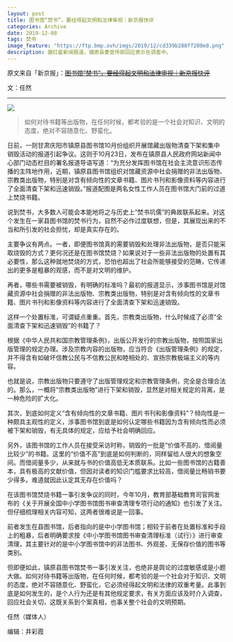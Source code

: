 ```yaml
---
layout: post
title: 图书馆“焚书”，要经得起文明和法律审视｜新京报快评
categories: Archive
date: 2019-12-08
tags: 焚书
image_feature: "https://ftp.bmp.ovh/imgs/2019/12/cd339b288ff200e8.png"
description: 据红星新闻报道，镇原县委宣传部回应表示在调查中。
---
```


原文来自「新京报」：~~[图书馆“焚书”，要经得起文明和法律审视｜新京报快评
](https://mp.weixin.qq.com/s/xShB5qpRFfa7qhizf3Scsw)~~

文：任然

---

![](https://ftp.bmp.ovh/imgs/2019/12/cd339b288ff200e8.png)

> 如何对待书籍等出版物，在任何时候，都考验的是一个社会对知识、文明的态度，绝对不容随意化、野蛮化。

日前，一则甘肃庆阳市镇原县图书馆10月份组织开展馆藏出版物清查下架和集中销毁活动的报道引起争议。这则于10月23日，发布在镇原县人民政府网站新闻中心部门动态栏目的署名报道导语写道：“为充分发挥图书馆在社会主流意识形态传播的主阵地作用，近期，镇原县图书馆组织对馆藏资源中社会捐赠的非法出版物、宗教类出版物，特别是对含有倾向性的文章书籍、图片书刊和影像资料等内容进行了全面清查下架和迅速销毁。”报道配图是两名女性工作人员在图书馆大门前的过道上焚烧书籍。
    
说到焚书，大多数人可能会本能地将之与历史上“焚书坑儒”的典故联系起来。对这个发生在一家县图书馆的焚书行为，自然不必作过度联想，但是，其展现出来的不当和所引发的社会担忧，却是真实存在的。
    
主要争议有两点。一者，即便图书馆真的需要销毁和处理非法出版物，是否只能采取烧毁的方式？更何况还是在图书馆焚烧？如果说对于一些非法出版物的处置有其必要性，那么这种就地焚烧的方式，恐怕也超出了社会所能够接受的范畴，它传递出的更多是粗暴的观感，而不是对文明的维护。
    
再者，哪些书需要被销毁，有明确的标准吗？最初的报道显示，涉事图书馆是对馆藏资源中社会捐赠的非法出版物、宗教类出版物，特别是对含有倾向性的文章书籍、图片书刊和影像资料等内容进行了全面清查下架和迅速销毁。
    
这样一个处置标准，可谓疑点重重。首先，宗教类出版物，什么时候成了必须“全面清查下架和迅速销毁”的书籍了？
    
根据《中华人民共和国宗教管理条例》，出版公开发行的宗教出版物，按照国家出版管理的规定办理。涉及宗教内容的出版物，应当符合《出版管理条例》的规定，并不得含有如破坏信教公民与不信教公民和睦相处的、宣扬宗教极端主义的等内容。
    
也就是说，宗教出版物只要遵守了出版管理规定和宗教管理条例，完全是合理合法的。那么，一概将“宗教类出版物”进行下架和销毁，显然是对相关规定的背离，是一种危险的扩大化。
    
其次，到底如何定义“含有倾向性的文章书籍、图片书刊和影像资料”？倾向性是一种颇具主观性的定义，涉事图书馆到底是如何认定哪些书籍因为含有倾向性而必须被下架和销毁，有无具体的规定，应给予社会明确回应。
    
另外，该图书馆的工作人员在接受采访时称，销毁的一批是“价值不高的、借阅量比较少”的书籍。这里的“价值不高”到底是如何判断的，同样留给人很大的想象空间。而借阅量多少，从来就与书的价值高低无本质联系。比如一些图书馆的古籍善本，具有极高的文献价值，但因对读者的知识门槛要求比较高，借阅量比畅销书要少得多。难道就因此认定其无存在价值吗？
    
在该图书馆焚烧书籍一事引发争议的同时，今年10月，教育部基础教育司官网发布的《关于开展全国中小学图书馆图书审查清理专项行动的通知》也引发了关注。但仔细梳理相关内容可知，这两者很难说是一回事。
    
前者发生在县图书馆，后者指向的是中小学图书馆；相较于前者在处置标准和手段上的粗暴，后者明确要求按《中小学图书馆图书审查清理标准（试行）》进行审查清理，其主要针对的是中小学图书馆中的非法图书、外观差、无保存价值的图书等类别。
    
但即便如此，镇原县图书馆焚书一事引发关注，也绝非是舆论的过度敏感或是小题大做。如何对待书籍等出版物，在任何时候，都考验的是一个社会对于知识、文明的态度，绝对不容随意化、野蛮化，它必须经得起文明和法律的双重考量。此事到底是如何发生的，是个人行为还是有其他规定要求，有关方面应该及时介入调查，回应社会关切，这既关系到个案真相，也事关整个社会的文明预期。
    
任然（媒体人）

编辑：井彩霞